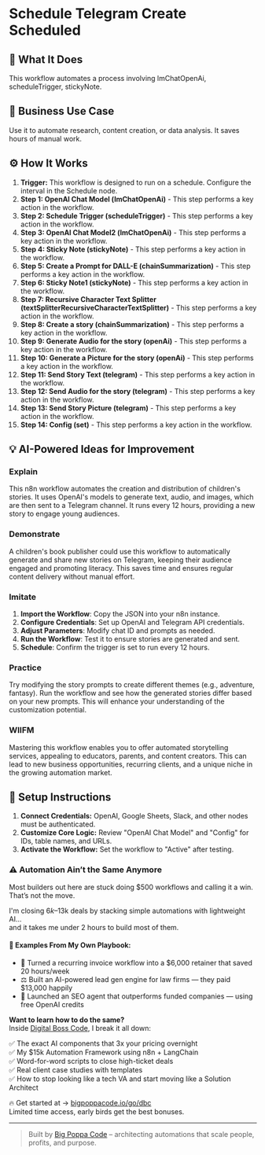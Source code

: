 # Schedule Telegram Create Scheduled

## 🚀 What It Does
This workflow automates a process involving lmChatOpenAi, scheduleTrigger, stickyNote.

## 💼 Business Use Case
Use it to automate research, content creation, or data analysis. It saves hours of manual work.

## ⚙️ How It Works
1.  **Trigger:** This workflow is designed to run on a schedule. Configure the interval in the Schedule node.
2. **Step 1: OpenAI Chat Model (lmChatOpenAi)** - This step performs a key action in the workflow.
3. **Step 2: Schedule Trigger (scheduleTrigger)** - This step performs a key action in the workflow.
4. **Step 3: OpenAI Chat Model2 (lmChatOpenAi)** - This step performs a key action in the workflow.
5. **Step 4: Sticky Note (stickyNote)** - This step performs a key action in the workflow.
6. **Step 5: Create a Prompt for DALL-E (chainSummarization)** - This step performs a key action in the workflow.
7. **Step 6: Sticky Note1 (stickyNote)** - This step performs a key action in the workflow.
8. **Step 7: Recursive Character Text Splitter (textSplitterRecursiveCharacterTextSplitter)** - This step performs a key action in the workflow.
9. **Step 8: Create a story (chainSummarization)** - This step performs a key action in the workflow.
10. **Step 9: Generate Audio for the story (openAi)** - This step performs a key action in the workflow.
11. **Step 10: Generate a Picture for the story (openAi)** - This step performs a key action in the workflow.
12. **Step 11: Send Story Text (telegram)** - This step performs a key action in the workflow.
13. **Step 12: Send Audio for the story (telegram)** - This step performs a key action in the workflow.
14. **Step 13: Send Story Picture (telegram)** - This step performs a key action in the workflow.
15. **Step 14: Config (set)** - This step performs a key action in the workflow.

## 💡 AI-Powered Ideas for Improvement
### Explain
This n8n workflow automates the creation and distribution of children's stories. It uses OpenAI's models to generate text, audio, and images, which are then sent to a Telegram channel. It runs every 12 hours, providing a new story to engage young audiences.

### Demonstrate
A children's book publisher could use this workflow to automatically generate and share new stories on Telegram, keeping their audience engaged and promoting literacy. This saves time and ensures regular content delivery without manual effort.

### Imitate
1. **Import the Workflow**: Copy the JSON into your n8n instance.
2. **Configure Credentials**: Set up OpenAI and Telegram API credentials.
3. **Adjust Parameters**: Modify chat ID and prompts as needed.
4. **Run the Workflow**: Test it to ensure stories are generated and sent.
5. **Schedule**: Confirm the trigger is set to run every 12 hours.

### Practice
Try modifying the story prompts to create different themes (e.g., adventure, fantasy). Run the workflow and see how the generated stories differ based on your new prompts. This will enhance your understanding of the customization potential.

### WIIFM
Mastering this workflow enables you to offer automated storytelling services, appealing to educators, parents, and content creators. This can lead to new business opportunities, recurring clients, and a unique niche in the growing automation market.

## 🔧 Setup Instructions
1. **Connect Credentials:** OpenAI, Google Sheets, Slack, and other nodes must be authenticated.
2. **Customize Core Logic:** Review "OpenAI Chat Model" and "Config" for IDs, table names, and URLs.
3. **Activate the Workflow:** Set the workflow to "Active" after testing.

### ⚠️ Automation Ain’t the Same Anymore

Most builders out here are stuck doing $500 workflows and calling it a win.  
That’s not the move.  

I'm closing $6k–$13k deals by stacking simple automations with lightweight AI...  
and it takes me under 2 hours to build most of them.

#### 🧠 Examples From My Own Playbook:
- 🔁 Turned a recurring invoice workflow into a $6,000 retainer that saved 20 hours/week  
- ⚖️ Built an AI-powered lead gen engine for law firms — they paid $13,000 happily  
- 🚀 Launched an SEO agent that outperforms funded companies — using free OpenAI credits  

**Want to learn how to do the same?**  
Inside [Digital Boss Code](https://bigpoppacode.io/go/dbc), I break it all down:

✅ The exact AI components that 3x your pricing overnight  
✅ My $15k Automation Framework using n8n + LangChain  
✅ Word-for-word scripts to close high-ticket deals  
✅ Real client case studies with templates  
✅ How to stop looking like a tech VA and start moving like a Solution Architect  

🔥 Get started at → [bigpoppacode.io/go/dbc](https://bigpoppacode.io/go/dbc)  
Limited time access, early birds get the best bonuses.

---
> Built by [Big Poppa Code](https://bigpoppacode.io) – architecting automations that scale people, profits, and purpose.

